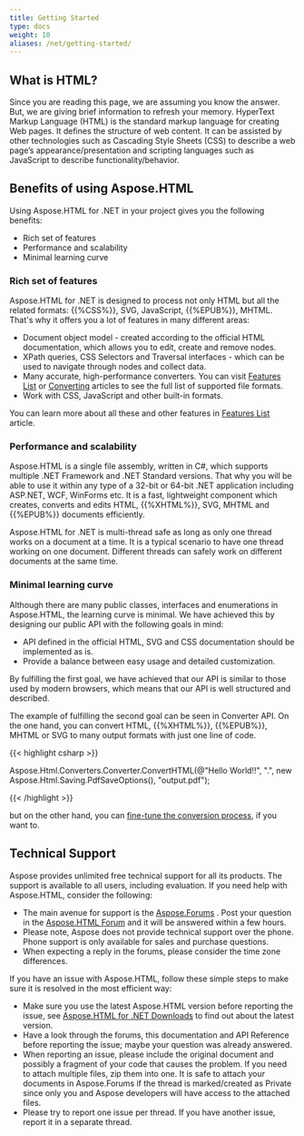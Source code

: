 ```yaml
---
title: Getting Started
type: docs
weight: 10
aliases: /net/getting-started/
---
```


## **What is HTML?**
Since you are reading this page, we are assuming you know the answer. But, we are giving brief information to refresh your memory. HyperText Markup Language (HTML) is the standard markup language for creating Web pages. It defines the structure of web content. It can be assisted by other technologies such as Cascading Style Sheets (CSS) to describe a web page’s appearance/presentation and scripting languages such as JavaScript to describe functionality/behavior.
## **Benefits of using Aspose.HTML**
Using Aspose.HTML for .NET in your project gives you the following benefits:

- Rich set of features
- Performance and scalability
- Minimal learning curve
### **Rich set of features**
Aspose.HTML for .NET is designed to process not only HTML but all the related formats: {{%CSS%}}, SVG, JavaScript, {{%EPUB%}}, MHTML. That's why it offers you a lot of features in many different areas:

- Document object model - created according to the official HTML documentation, which allows you to edit, create and remove nodes.
- XPath queries, CSS Selectors and Traversal interfaces - which can be used to navigate through nodes and collect data.
- Many accurate, high-performance converters. You can visit [Features List](/html/net/getting-started/features-list/) or [Converting](/html/net/converting-between-formats/) articles to see the full list of supported file formats.
- Work with CSS, JavaScript and other built-in formats.

You can learn more about all these and other features in [Features List](/html/net/getting-started/features-list/) article.
### **Performance and scalability**
Aspose.HTML is a single file assembly, written in C#, which supports multiple .NET Framework and .NET Standard versions. That why you will be able to use it within any type of a 32-bit or 64-bit .NET application including ASP.NET, WCF, WinForms etc. It is a fast, lightweight component which creates, converts and edits HTML, {{%XHTML%}}, SVG, MHTML and {{%EPUB%}} documents efficiently. 

Aspose.HTML for .NET is multi-thread safe as long as only one thread works on a document at a time. It is a typical scenario to have one thread working on one document. Different threads can safely work on different documents at the same time.
### **Minimal learning curve**
Although there are many public classes, interfaces and enumerations in Aspose.HTML, the learning curve is minimal. We have achieved this by designing our public API with the following goals in mind:

- API defined in the official HTML, SVG and CSS documentation should be implemented as is.
- Provide a balance between easy usage and detailed customization.

By fulfilling the first goal, we have achieved that our API is similar to those used by modern browsers, which means that our API is well structured and described.

The example of fulfilling the second goal can be seen in Converter API. On the one hand, you can convert HTML, {{%XHTML%}}, {{%EPUB%}}, MHTML or SVG to many output formats with just one line of code.

{{< highlight csharp >}}

 Aspose.Html.Converters.Converter.ConvertHTML(@"<span>Hello World!!</span>", ".", new Aspose.Html.Saving.PdfSaveOptions(), "output.pdf");

{{< /highlight >}}

but on the other hand, you can [fine-tune the conversion process](/html/net/fine-tuning-converters/), if you want to.
## **Technical Support**
Aspose provides unlimited free technical support for all its products. The support is available to all users, including evaluation. If you need help with Aspose.HTML, consider the following:

- The main avenue for support is the [Aspose.Forums](https://forum.aspose.com/) . Post your question in the [Aspose.HTML Forum](https://forum.aspose.com/c/html/29) and it will be answered within a few hours.
- Please note, Aspose does not provide technical support over the phone. Phone support is only available for sales and purchase questions.
- When expecting a reply in the forums, please consider the time zone differences.

If you have an issue with Aspose.HTML, follow these simple steps to make sure it is resolved in the most efficient way:

- Make sure you use the latest Aspose.HTML version before reporting the issue, see [Aspose.HTML for .NET Downloads](https://www.nuget.org/packages/Aspose.HTML/) to find out about the latest version.
- Have a look through the forums, this documentation and API Reference before reporting the issue; maybe your question was already answered.
- When reporting an issue, please include the original document and possibly a fragment of your code that causes the problem. If you need to attach multiple files, zip them into one.  It is safe to attach your documents in Aspose.Forums if the thread is marked/created as Private since only you and Aspose developers will have access to the attached files.
- Please try to report one issue per thread. If you have another issue, report it in a separate thread.
